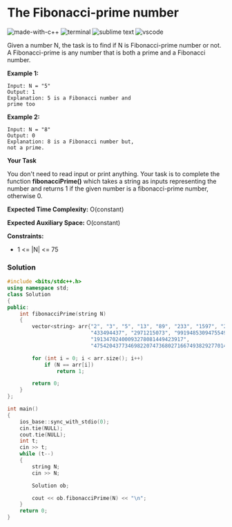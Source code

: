 # The Fibonacci-prime number
![made-with-c++](https://img.shields.io/badge/Made%20with-C++-007396.svg)
![terminal](https://img.shields.io/badge/Windows%20Terminal-4D4D4D?logo=windows%20terminal&logoColor=white)
![sublime text](https://img.shields.io/badge/sublime_text-%23575757.svg?logo=sublime-text&logoColor=important)
![vscode](https://img.shields.io/badge/Visual_Studio_Code-0078D4?logo=visual%20studio%20code&logoColor=white)

Given a number N, the task is to find if N is Fibonacci-prime number or not. A Fibonacci-prime is any number that is both a prime and a Fibonacci number.

__Example 1:__
```
Input: N = "5"
Output: 1
Explanation: 5 is a Fibonacci number and
prime too
```
__Example 2:__
```
Input: N = "8"
Output: 0
Explanation: 8 is a Fibonacci number but,
not a prime.
```
__Your Task__

You don't need to read input or print anything. Your task is to complete the function **fibonacciPrime()** which takes a string as inputs representing the number and returns 1 if the given number is a fibonacci-prime number, otherwise 0.

__Expected Time Complexity:__ O(constant)

__Expected Auxiliary Space:__ O(constant)

__Constraints:__
- 1 <= |N| <= 75

### Solution
```cpp
#include <bits/stdc++.h>
using namespace std;
class Solution
{
public:
    int fibonacciPrime(string N)
    {
        vector<string> arr{"2", "3", "5", "13", "89", "233", "1597", "28657", "514229",
                           "433494437", "2971215073", "99194853094755497", "1066340417491710595814572169",
                           "19134702400093278081449423917",
                           "475420437734698220747368027166749382927701417016557193662268716376935476241"};

        for (int i = 0; i < arr.size(); i++)
            if (N == arr[i])
                return 1;

        return 0;
    }
};

int main()
{
    ios_base::sync_with_stdio(0);
    cin.tie(NULL);
    cout.tie(NULL);
    int t;
    cin >> t;
    while (t--)
    {
        string N;
        cin >> N;

        Solution ob;

        cout << ob.fibonacciPrime(N) << "\n";
    }
    return 0;
}
```